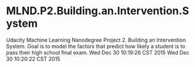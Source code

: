 # MLND.P2.Building.an.Intervention.System
Udacity Machine Learning Nanodegree Project 2. Building an Intervention System. Goal is to model the factors that predict how likely a student is to pass their high school final exam.
Wed Dec 30 10:19:26 CST 2015
Wed Dec 30 10:20:22 CST 2015

